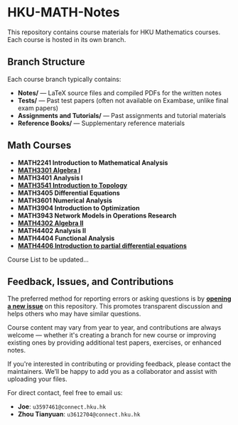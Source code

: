 # HKU-MATH-Notes

This repository contains course materials for HKU Mathematics courses.  
Each course is hosted in its own branch.

## Branch Structure

Each course branch typically contains:

- **Notes/** — LaTeX source files and compiled PDFs for the written notes
- **Tests/** — Past test papers (often not available on Exambase, unlike final exam papers)
- **Assignments and Tutorials/** — Past assignments and tutorial materials
- **Reference Books/** — Supplementary reference materials


## Math Courses

- **MATH2241 Introduction to Mathematical Analysis**
- [**MATH3301 Algebra I**](https://github.com/Liu-Zhonglin/HKU-MATH-Notes/tree/MATH3301-Algebra-I)
- **MATH3401 Analysis I**
- [**MATH3541 Introduction to Topology**](https://github.com/Liu-Zhonglin/HKU-MATH-Notes/tree/MATH3541-Introduction-to-topology)
- **MATH3405 Differential Equations**
- **MATH3601 Numerical Analysis**
- **MATH3904 Introduction to Optimization**
- **MATH3943 Network Models in Operations Research**
- **[MATH4302 Algebra II](https://github.com/Liu-Zhonglin/HKU-MATH-Notes/tree/MATH4302-Algebra-II)**
- **MATH4402 Analysis II**
- **MATH4404 Functional Analysis**
- [**MATH4406 Introduction to partial differential equations**](https://github.com/Liu-Zhonglin/HKU-MATH-Notes/tree/MATH4406-Introduction-to-partial-differential-equations?tab=readme-ov-file)

Course List to be updated...


## Feedback, Issues, and Contributions

The preferred method for reporting errors or asking questions is by **[opening a new issue](https://github.com/Liu-Zhonglin/HKU-MATH-Notes/issues)** on this repository. This promotes transparent discussion and helps others who may have similar questions.

Course content may vary from year to year, and contributions are always welcome — whether it's creating a branch for new course or improving existing ones by providing additional test papers, exercises, or enhanced notes.


If you're interested in contributing or providing feedback, please contact the maintainers. We’ll be happy to add you as a collaborator and assist with uploading your files.

For direct contact, feel free to email us:
- **Joe**: `u3597461@connect.hku.hk`
- **Zhou Tianyuan**: `u3612704@connect.hku.hk`
